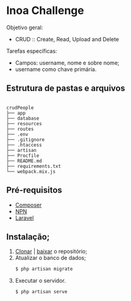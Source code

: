 # Inoa Challenge

Objetivo geral:
- CRUD :: Create, Read, Upload and Delete

Tarefas específicas:
- Campos: username, nome e sobre nome;
- username como chave primária.


## Estrutura de pastas e arquivos
```text

crudPeople
├── app
├── database
├── resources
├── routes
├── .env
├── .gitignore
├── .htaccess
├── artisan
├── Procfile
├── README.md
├── requirements.txt
└── webpack.mix.js

```

## Pré-requisitos
- [Composer](https://getcomposer.org/)
- [NPN](https://www.npmjs.com/)
- [Laravel](https://laravel.com/)

## Instalação;
1. [Clonar](https://github.com/jvsouza/crudpeople.git) | [baixar](https://github.com/jvsouza/crudpeople/master.zip) o repositório;
2. Atualizar o banco de dados;
	```sh
	$ php artisan migrate
	```
3. Executar o servidor.
	```sh
	$ php artisan serve
	```